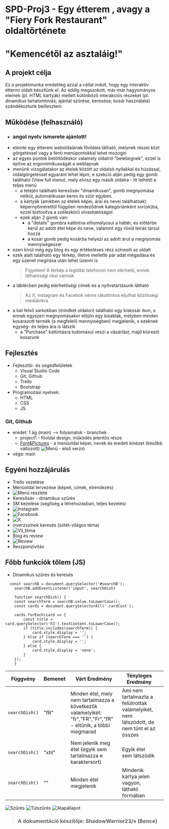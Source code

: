 # SPD-Proj3 - Egy étterem , avagy a "Fiery Fork Restaurant" oldaltörténete

# "Kemencétől az asztaláig!"

## A projekt célja

Ez a projektmunka eredetileg azzal a céllal indult, hogy egy interaktív éttermi oldalt készítünk el. Az eddig megszokott, már-már hagyományos elemek (pl. HTML kártyák) mellett különböző interakciós részeket (pl. dinamikus tartalomhívás; ajánlat szűrése, keresése; kosár használata) szándékoztunk beilleszteni.

## Működése (felhasználó)

- ### angol nyelv ismerete ajánlott!
- eleinte egy étterem weboldalának főoldala látható, melynek részei közt görgetéssel vagy a fenti menüpontokkal lehet mozogni
- az egyes pontok betöltődéskor valamely oldalról "belebegnek", ezzel is építve az ergonómikusságát a weblapnak
- menünk vizsgálatakor az ételek között az oldalsó nyilakkal és húzással, oldalgörgetéssel egyaránt lehet lépni, e szekció alján pedig egy gomb található (View full menu), mely elvisz egy másik oldalra - itt lelhető a teljes menü
    - a tetején található keresősáv "dinamikusan", gomb megnyomása nélkül, automatikusan keres és szűr egyben.
    - a kártyák (amikben az ételek képei, árai és nevei találhatóak) képernyőmérettől függően rendeződnek kategóriánként sor(ok)ba, ezzel biztosítva a széleskörű olvashatóságot
    - ezek alján 2 gomb van:
        - a "details" gombra kattintva elhomályosul a háttér, és előtérbe kerül az adott étel képe és neve, valamint egy rövid leírás társul hozzá
        - a kosár gomb pedig kosárba helyezi az adott árut a megnyomás mennyiségeszer
- ezen kívül még egy blog és egy értékeléses rész színesíti az oldalt
- ezek alatt található egy térkép, illetve mellette pár adat megadása és egy üzenet megírása után lehet üzenni is
    > Figyelem! A térkép a legtöbb telefonon nem elérhető, ennek láthatósági okai vannak
- a láblécben pedig elérhetőségi címek és a nyitvatartásunk látható
    > Az X, Instagram és Facebok névre rákattintva eljuthat közösségi médiáinkra
- a bal felső sarkokban (mindkét oldalon) található egy kiskosár ikon, s ennek egyszeri megnyomásakor előjön egy kisablak, melyben minden kosarazott termék (a megfelelő mennyiségben) megjelenik, s ezeknek egység- és teljes ára is látszik
    - a "Purchase" kattintásra tudomásul veszi a vásárlást, majd kiüresití kosarunk

## Fejlesztés

  - Fejlesztői- és segédfelületek
    - Visual Studio Code
    - Git, Github
    - Trello
    - Bootstrap
  - Programozási nyelvek:
      - HTML
      - CSS
      - JS

  ### Git, Github
  * eredet: 1 ág (main) --> folyamatok - branchek
    - project1 - főoldal design, működés jelentős része
    - <ins>Font&Pictures</ins> - a menüoldal képei, nevek és eredeti kinézet (később változott)
    ![Menü - első verzió](Dok_img/első_menü.png)
  * vége: main

  ## Egyéni hozzájárulás
  - Trello vezetése
  - Menüoldal tervezése (képek, címek, elrendezés)
  - ![Menü részlete](Dok_img/menu.PNG)
  - Keresősáv - dinamikus szűrés
  - SM kezelése (segítség a létrehozásban, teljes kezelés)
  - ![Instagram](Dok_img/IG.png)
  - ![Facebook](Dok_img/FB.png)
  - ![X](Dok_img/X.png)
  - inverzszínek keresés (sötét-világos téma)
  - ![Vil_téma](Dok_img/lm.PNG)
  - Blog és review
  - ![Review](Dok_img/rev.png)
  - Reszponzivitás

  ## Főbb funkciók tőlem (JS)

- Dinamikus szűrés és keresés

```
  const searchB = document.querySelector('#searchB');
    searchB.addEventListener('input', searchDish)

    function searchDish() {
    const searchTerm = searchB.value.toLowerCase();
    const cards = document.querySelectorAll('.cardCust');

    cards.forEach(card => {
        const title = card.querySelector('h3').textContent.toLowerCase();
        if (title.includes(searchTerm)) {
            card.style.display = '';
        } else if (searchTerm === '') {
            card.style.display = '';
        } else {
            card.style.display = 'none';
        }
    });
    }
```
  
| Függvény       | Bemenet | Várt Eredmény                                                                                                | Tényleges Eredmény                                                                        |     |
| -------------- | ------- | ------------------------------------------------------------------------------------------------------------ | ----------------------------------------------------------------------------------------- | --- |
| `searchDish()` | "fR"    | Minden étel, mely nem tartalmazza a következők valamelyikét: "fr","FR","Fr","fR" - eltűnik, a többi megmarad | Ami nem tartalmazta a felülírottak valamelyikét, nem látszódott, de nem tűnt el az összes |     |
| `searchDish()` | "xhl"   | Nem jelenik meg étel (egyik sem tartalmazza e karaktersort)                                                  | Egyik étel sem látszódik                                                                  |     |
| `searchDish()` | ""      | Minden étel megjelenik                                                                                       | Mindenik kártya jelen vagyon, látható formában                                            |     |

![Szűrés](Dok_img/fr_ker.PNG)
![Túlszűrés](Dok_img/xhl_ker.PNG)
![Alapállapot](Dok_img/aláll.PNG)

> ### A dokumentáció készítője: ShadowWarrior23/x (Bence)